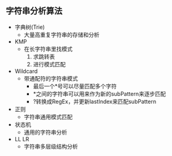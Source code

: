 ## 字符串分析算法
- 字典树(Trie)
  - 大量高重复字符串的存储和分析
- KMP
  - 在长字符串里找模式
    1. 求跳转表
    2. 进行模式匹配
- Wildcard
  - 带通配符的字符串模式
    - 最后一个*号可以尽量匹配多个字符
    - *之间的字符串可以用来作为新的subPattern来逐步匹配
    - ?转换成RegEx，并更新lastIndex来匹配subPattern
- 正则
  - 字符串通用模式匹配
- 状态机
  - 通用的字符串分析
- LL LR
  - 字符串多层级结构分析
